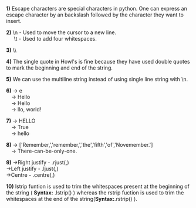 **1)**
Escape characters are special characters in python. One can express an escape character
by an backslash followed by the character they want to insert.

**2)**
\n - Used to move the cursor to a new line.\
&ensp;&ensp;&ensp;\t - Used to add four whitespaces.

**3)**
\\\

**4)**
The single quote in Howl's is fine because they have used double quotes to mark the beginning 
and end of the string.

**5)**
We can use the multiline string instead of using single line string with \n.

**6)**
→&nbsp;e\
&ensp;&ensp;→&nbsp;Hello\
&ensp;&ensp;→&nbsp;Hello\
&ensp;&ensp;→&nbsp;llo, world!

**7)**
→&nbsp;HELLO\
&ensp;&ensp;→&nbsp;True\
&ensp;&ensp;→&nbsp;hello

**8)**
→&nbsp;['Remember,','remember,','the','fifth','of','Novemember.']\
&ensp;&ensp;→&nbsp;There-can-be-only-one.

**9)**
→Right justify - <string>.rjust(<int>,<character>)\
→Left justify  - <string>.ljust(<int>,<character>)\
→Centre        - <string>.centre(<int>,<character>)

**10)**
lstrip funtion is used to trim the whitespaces present at the beginning of the string ( **Syntax:**
<string>.lstrip() ) whereas the rstrip fuction is used to trim the whitespaces at the
 end of the string(**Syntax:**<string>.rstrip() ).
